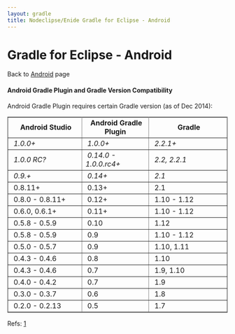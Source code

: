 ```yaml
---
layout: gradle
title: Nodeclipse/Enide Gradle for Eclipse - Android
---
```


# Gradle for Eclipse - Android

<p></p>

Back to [Android](./) page

####  Android Gradle Plugin and	 Gradle Version Compatibility

Android Gradle Plugin requires certain Gradle version (as of Dec 2014):

<!--
 Android Studio	 Android Gradle Plugin	 Gradle
 0.9.+ (still in development)	 0.14+ (still in development)	 2.1
 0.8.11+	 0.13+, 0.12+	 2.1 (for plugin 0.13; for 0.12 use 1.10-1.12)
 0.8.0 - 0.8.10	 0.12+	 1.10 - 1.12
 0.6.0, 0.6.1+	 0.11+	 1.10 - 1.12
 0.5.8 - 0.5.9	 0.9, 0.10	 1.10 - 1.12 (1.12 requires plugin 0.10)
 0.5.0 - 0.5.7	 0.9	 1.10, 1.11
 0.4.3 - 0.4.6	 0.7, 0.8	 1.9, 1.10 (required for plugin 0.8)
 0.4.0 - 0.4.2	 0.7	 1.9
 0.3.0 - 0.3.7	 0.6 	 1.8
 0.2.0 - 0.2.13	 0.5	 1.7
-->

<table border="1" bordercolor="#888" cellspacing="0" style="border-collapse:collapse;border-color:rgb(136,136,136);border-width:1px">
<tbody><tr><td style="text-align:center;width:262px;height:26px">&nbsp;<b>Android Studio</b></td><td style="text-align:center;width:210px;height:26px"><b>&nbsp;Android Gradle Plugin</b></td><td style="text-align:center;width:299px;height:26px"><b>&nbsp;Gradle</b></td></tr>
<tr><td><i>&nbsp;1.0.0+</i></td><td><i>&nbsp;1.0.0+</i></td><td><i>&nbsp;2.2.1+</i></td></tr>
<tr><td><i>&nbsp;1.0.0 RC?</i></td><td><i>&nbsp;0.14.0 - 1.0.0.rc4+</i></td><td><i>&nbsp;2.2, 2.2.1</i></td></tr>
<tr><td><i>&nbsp;0.9.+</i></td><td><i>&nbsp;0.14+</i></td><td><i>&nbsp;2.1</i></td></tr>
<tr><td>&nbsp;0.8.11+</td><td>&nbsp;0.13+</td><td>&nbsp;2.1</td></tr>
<tr><td>&nbsp;0.8.0 - 0.8.11+</td><td>&nbsp;0.12+</td><td>&nbsp;1.10 - 1.12</td></tr>
<tr><td style="text-align:left;width:262px;height:19px">&nbsp;0.6.0, 0.6.1+</td><td style="width:210px;height:19px">&nbsp;0.11+</td><td style="width:299px;height:19px">&nbsp;1.10 - 1.12</td></tr>
<tr><td>&nbsp;0.5.8 - 0.5.9</td><td>&nbsp;0.10</td><td>&nbsp;1.12</td></tr>
<tr><td>&nbsp;0.5.8 - 0.5.9</td><td>&nbsp;0.9</td><td>&nbsp;1.10 - 1.12</td></tr>
<tr><td style="width:262px;height:19px">&nbsp;0.5.0 - 0.5.7</td><td style="width:210px;height:19px">&nbsp;0.9</td><td style="width:299px;height:19px">&nbsp;1.10, 1.11</td></tr>
<tr><td style="width:262px;height:19px">&nbsp;0.4.3 - 0.4.6</td><td style="width:210px;height:19px">&nbsp;0.8</td><td style="width:299px;height:19px">&nbsp;1.10</td></tr>
<tr><td style="width:262px;height:19px">&nbsp;0.4.3 - 0.4.6</td><td style="width:210px;height:19px">&nbsp;0.7</td><td style="width:299px;height:19px">&nbsp;1.9, 1.10</td></tr>
<tr><td style="width:262px;height:19px">&nbsp;0.4.0 - 0.4.2</td><td style="width:210px;height:19px">&nbsp;0.7</td><td style="width:299px;height:19px">&nbsp;1.9</td></tr>
<tr><td style="width:262px;height:19px">&nbsp;0.3.0 - 0.3.7</td><td style="width:210px;height:19px">&nbsp;0.6&nbsp;</td><td style="width:299px;height:19px">&nbsp;1.8</td></tr>
<tr><td style="width:262px;height:19px">&nbsp;0.2.0 - 0.2.13</td><td style="width:210px;height:19px">&nbsp;0.5</td><td style="width:299px;height:19px">&nbsp;1.7</td></tr>
</tbody></table>

Refs: [1](http://tools.android.com/tech-docs/new-build-system/version-compatibility)